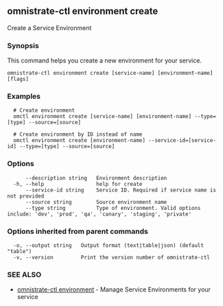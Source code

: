 ## omnistrate-ctl environment create

Create a Service Environment

### Synopsis

This command helps you create a new environment for your service.

```
omnistrate-ctl environment create [service-name] [environment-name] [flags]
```

### Examples

```
  # Create environment
  omctl environment create [service-name] [environment-name] --type=[type] --source=[source]

  # Create environment by ID instead of name
  omctl environment create [environment-name] --service-id=[service-id] --type=[type] --source=[source]
```

### Options

```
      --description string   Environment description
  -h, --help                 help for create
      --service-id string    Service ID. Required if service name is not provided
      --source string        Source environment name
      --type string          Type of environment. Valid options include: 'dev', 'prod', 'qa', 'canary', 'staging', 'private'
```

### Options inherited from parent commands

```
  -o, --output string   Output format (text|table|json) (default "table")
  -v, --version         Print the version number of omnistrate-ctl
```

### SEE ALSO

* [omnistrate-ctl environment](omnistrate-ctl_environment.md)	 - Manage Service Environments for your service

